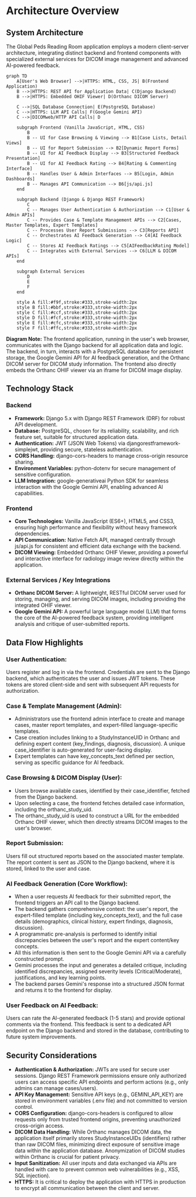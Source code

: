 # Architecture Overview

## System Architecture

The Global Peds Reading Room application employs a modern client-server architecture, integrating distinct backend and frontend components with specialized external services for DICOM image management and advanced AI-powered feedback.

```mermaid
graph TD
    A[User's Web Browser] -->|HTTPS: HTML, CSS, JS| B(Frontend Application)
    B -->|HTTPS: REST API for Application Data| C(Django Backend)
    B -->|HTTPS: Embedded OHIF Viewer| D(Orthanc DICOM Server)

    C -->|SQL Database Connection| E(PostgreSQL Database)
    C -->|HTTPS: LLM API Calls| F(Google Gemini API)
    C -->|DICOMweb/HTTP API Calls| D

    subgraph Frontend (Vanilla JavaScript, HTML, CSS)
        B
        B -- UI for Case Browsing & Viewing --> B1[Case Lists, Detail Views]
        B -- UI for Report Submission --> B2[Dynamic Report Forms]
        B -- UI for AI Feedback Display --> B3[Structured Feedback Presentation]
        B -- UI for AI Feedback Rating --> B4[Rating & Commenting Interface]
        B -- Handles User & Admin Interfaces --> B5[Login, Admin Dashboards]
        B -- Manages API Communication --> B6[js/api.js]
    end

    subgraph Backend (Django & Django REST Framework)
        C
        C -- Manages User Authentication & Authorization --> C1[User & Admin APIs]
        C -- Provides Case & Template Management APIs --> C2[Cases, Master Templates, Expert Templates]
        C -- Processes User Report Submissions --> C3[Reports API]
        C -- Orchestrates AI Feedback Generation --> C4[AI Feedback Logic]
        C -- Stores AI Feedback Ratings --> C5[AIFeedbackRating Model]
        C -- Integrates with External Services --> C6[LLM & DICOM APIs]
    end

    subgraph External Services
        D
        E
        F
    end

    style A fill:#f9f,stroke:#333,stroke-width:2px
    style B fill:#bbf,stroke:#333,stroke-width:2px
    style C fill:#ccf,stroke:#333,stroke-width:2px
    style D fill:#fcf,stroke:#333,stroke-width:2px
    style E fill:#cfc,stroke:#333,stroke-width:2px
    style F fill:#ffc,stroke:#333,stroke-width:2px
```

**Diagram Note:** The frontend application, running in the user's web browser, communicates with the Django backend for all application data and logic. The backend, in turn, interacts with a PostgreSQL database for persistent storage, the Google Gemini API for AI feedback generation, and the Orthanc DICOM server for DICOM study information. The frontend also directly embeds the Orthanc OHIF viewer via an iframe for DICOM image display.

## Technology Stack

### Backend

- **Framework:** Django 5.x with Django REST Framework (DRF) for robust API development.
- **Database:** PostgreSQL, chosen for its reliability, scalability, and rich feature set, suitable for structured application data.
- **Authentication:** JWT (JSON Web Tokens) via djangorestframework-simplejwt, providing secure, stateless authentication.
- **CORS Handling:** django-cors-headers to manage cross-origin resource sharing.
- **Environment Variables:** python-dotenv for secure management of sensitive configuration.
- **LLM Integration:** google-generativeai Python SDK for seamless interaction with the Google Gemini API, enabling advanced AI capabilities.

### Frontend

- **Core Technologies:** Vanilla JavaScript (ES6+), HTML5, and CSS3, ensuring high performance and flexibility without heavy framework dependencies.
- **API Communication:** Native Fetch API, managed centrally through js/api.js for consistent and efficient data exchange with the backend.
- **DICOM Viewing:** Embedded Orthanc OHIF Viewer, providing a powerful and interactive interface for radiology image review directly within the application.

### External Services / Key Integrations

- **Orthanc DICOM Server:** A lightweight, RESTful DICOM server used for storing, managing, and serving DICOM images, including providing the integrated OHIF viewer.
- **Google Gemini API:** A powerful large language model (LLM) that forms the core of the AI-powered feedback system, providing intelligent analysis and critique of user-submitted reports.

## Data Flow Highlights

### User Authentication:
Users register and log in via the frontend. Credentials are sent to the Django backend, which authenticates the user and issues JWT tokens. These tokens are stored client-side and sent with subsequent API requests for authorization.

### Case & Template Management (Admin):
- Administrators use the frontend admin interface to create and manage cases, master report templates, and expert-filled language-specific templates.
- Case creation includes linking to a StudyInstanceUID in Orthanc and defining expert content (key_findings, diagnosis, discussion). A unique case_identifier is auto-generated for user-facing display.
- Expert templates can have key_concepts_text defined per section, serving as specific guidance for AI feedback.

### Case Browsing & DICOM Display (User):
- Users browse available cases, identified by their case_identifier, fetched from the Django backend.
- Upon selecting a case, the frontend fetches detailed case information, including the orthanc_study_uid.
- The orthanc_study_uid is used to construct a URL for the embedded Orthanc OHIF viewer, which then directly streams DICOM images to the user's browser.

### Report Submission:
Users fill out structured reports based on the associated master template. The report content is sent as JSON to the Django backend, where it is stored, linked to the user and case.

### AI Feedback Generation (Core Workflow):
- When a user requests AI feedback for their submitted report, the frontend triggers an API call to the Django backend.
- The backend gathers comprehensive context: the user's report, the expert-filled template (including key_concepts_text), and the full case details (demographics, clinical history, expert findings, diagnosis, discussion).
- A programmatic pre-analysis is performed to identify initial discrepancies between the user's report and the expert content/key concepts.
- All this information is then sent to the Google Gemini API via a carefully constructed prompt.
- Gemini processes the input and generates a detailed critique, including identified discrepancies, assigned severity levels (Critical/Moderate), justifications, and key learning points.
- The backend parses Gemini's response into a structured JSON format and returns it to the frontend for display.

### User Feedback on AI Feedback:
Users can rate the AI-generated feedback (1-5 stars) and provide optional comments via the frontend. This feedback is sent to a dedicated API endpoint on the Django backend and stored in the database, contributing to future system improvements.

## Security Considerations

- **Authentication & Authorization:** JWTs are used for secure user sessions. Django REST Framework permissions ensure only authorized users can access specific API endpoints and perform actions (e.g., only admins can manage cases/users).
- **API Key Management:** Sensitive API keys (e.g., GEMINI_API_KEY) are stored in environment variables (.env file) and not committed to version control.
- **CORS Configuration:** django-cors-headers is configured to allow requests only from trusted frontend origins, preventing unauthorized cross-origin access.
- **DICOM Data Handling:** While Orthanc manages DICOM data, the application itself primarily stores StudyInstanceUIDs (identifiers) rather than raw DICOM files, minimizing direct exposure of sensitive image data within the application database. Anonymization of DICOM studies within Orthanc is crucial for patient privacy.
- **Input Sanitization:** All user inputs and data exchanged via APIs are handled with care to prevent common web vulnerabilities (e.g., XSS, SQL injection).
- **HTTPS:** It is critical to deploy the application with HTTPS in production to encrypt all communication between the client and server.